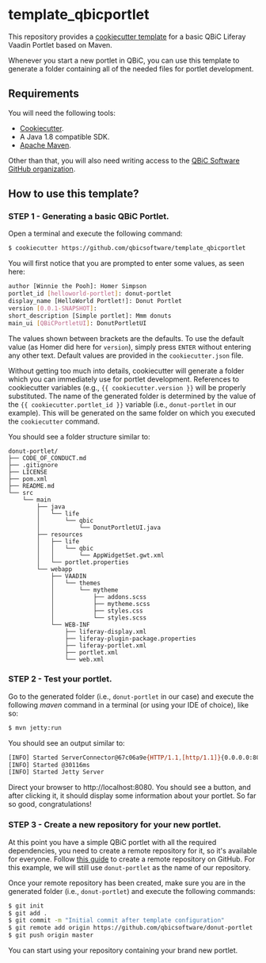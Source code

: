 # template_qbicportlet
This repository provides a [cookiecutter template][cookiecutter] for a basic QBiC Liferay Vaadin Portlet based on Maven.

Whenever you start a new portlet in QBiC, you can use this template to generate a folder containing all of the needed files for portlet development.

## Requirements
You will need the following tools:

  * [Cookiecutter][cookiecutter].
  * A Java 1.8 compatible SDK.
  * [Apache Maven](https://maven.apache.org/).

Other than that, you will also need writing access to the [QBiC Software GitHub organization](https://github.com/qbicsoftware).

## How to use this template?

### STEP 1 - Generating a basic QBiC Portlet.
Open a terminal and execute the following command:

```sh
$ cookiecutter https://github.com/qbicsoftware/template_qbicportlet
```

You will first notice that you are prompted to enter some values, as seen here:

```sh
author [Winnie the Pooh]: Homer Simpson
portlet_id [helloworld-portlet]: donut-portlet
display_name [HelloWorld Portlet!]: Donut Portlet
version [0.0.1-SNAPSHOT]: 
short_description [Simple portlet]: Mmm donuts
main_ui [QBiCPortletUI]: DonutPortletUI
```

The values shown between brackets are the defaults. To use the default value (as Homer did here for `version`), simply press `ENTER` without entering any other text. Default values are provided in the `cookiecutter.json` file.

Without getting too much into details, cookiecutter will generate a folder which you can immediately use for portlet development. References to cookiecutter variables (e.g., ``{{ cookiecutter.version }}`` will be properly substituted. The name of the generated folder is determined by the value of the ``{{ cookiecutter.portlet_id }}`` variable (i.e., ``donut-portlet`` in our example). This will be generated on the same folder on which you executed the ``cookiecutter`` command. 

You should see a folder structure similar to:

```
donut-portlet/
├── CODE_OF_CONDUCT.md
├── .gitignore
├── LICENSE
├── pom.xml
├── README.md
└── src
    └── main
        ├── java
        │   └── life
        │       └── qbic
        │           └── DonutPortletUI.java
        ├── resources
        │   ├── life
        │   │   └── qbic
        │   │       └── AppWidgetSet.gwt.xml
        │   └── portlet.properties
        └── webapp
            ├── VAADIN
            │   └── themes
            │       └── mytheme
            │           ├── addons.scss
            │           ├── mytheme.scss
            │           ├── styles.css
            │           └── styles.scss
            └── WEB-INF
                ├── liferay-display.xml
                ├── liferay-plugin-package.properties
                ├── liferay-portlet.xml
                ├── portlet.xml
                └── web.xml
```

### STEP 2 - Test your portlet.
Go to the generated folder (i.e., `donut-portlet` in our case) and execute the following _maven_ command in a terminal (or using your IDE of choice), like so:

```sh
$ mvn jetty:run
```
You should see an output similar to:

```sh
[INFO] Started ServerConnector@67c06a9e{HTTP/1.1,[http/1.1]}{0.0.0.0:8080}
[INFO] Started @30116ms
[INFO] Started Jetty Server
```

Direct your browser to http://localhost:8080. You should see a button, and after clicking it, it should display some information about your portlet. So far so good, congratulations!

### STEP 3 - Create a new repository for your new portlet.
At this point you have a simple QBiC portlet with all the required dependencies, you need to create a remote repository for it, so it's available for everyone. Follow [this guide](https://help.github.com/articles/create-a-repo/) to create a remote repository on GitHub. For this example, we will still use `donut-portlet` as the name of our repository.

Once your remote repository has been created, make sure you are in the generated folder (i.e., `donut-portlet`) and execute the following commands:

```sh
$ git init
$ git add .
$ git commit -m "Initial commit after template configuration"
$ git remote add origin https://github.com/qbicsoftware/donut-portlet
$ git push origin master
``` 

You can start using your repository containing your brand new portlet.


[cookiecutter]: https://cookiecutter.readthedocs.io
